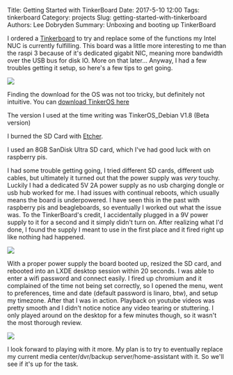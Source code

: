 Title: Getting Started with TinkerBoard
Date: 2017-5-10 12:00
Tags: tinkerboard
Category: projects
Slug: getting-started-with-tinkerboard
Authors: Lee Dobryden
Summary: Unboxing and booting up TinkerBoard

I ordered a [Tinkerboard](https://www.asus.com/us/Single-Board-Computer/Tinker-Board/)
to try and replace some of the functions my Intel NUC
is currently fulfilling. This board was a little more interesting to me than the
raspi 3 because of it's dedicated gigabit NIC, meaning more bandwidth over the USB
bus for disk IO. More on that later... Anyway, I had a few troubles getting it setup,
so here's a few tips to get going.

![]({photo}3-tinkerboard/TinkerBox.jpg)

Finding the download for the OS was not too tricky, but definitely not intuitive.
You can [download TinkerOS here](https://www.asus.com/uk/Single-Board-Computer/Tinker-Board/HelpDesk_Download/)

The version I used at the time writing was TinkerOS_Debian V1.8 (Beta version)

I burned the SD Card with [Etcher](https://etcher.io).

I used an 8GB SanDisk Ultra SD card, which I've had good luck with on raspberry pis.

I had some trouble getting going, I tried different SD cards, different usb cables,
but ultimately it turned out that the power supply was *very* touchy.
Luckily I had a dedicated 5V 2A power supply
as no usb charging dongle or usb hub worked for me. I had issues with continual
reboots, which usually means the board is underpowered. I have seen this in the
past with raspberry pis and beagleboards, so eventually I worked out what the
issue was. To the TinkerBoard's credit, I accidentally plugged in a 9V power supply to it for
a second and it simply didn't turn on. After realizing what I'd done, I found
the supply I meant to use in the first place and it fired right up like nothing
had happened.

![]({photo}3-tinkerboard/TinkerUnboxed.jpg)

With a proper power supply the board booted up, resized the SD card, and rebooted
into an LXDE desktop session within 20 seconds.
I was able to enter a wifi password and connect easily.
I fired up chromium and it complained of the time not being set correctly, so I
opened the menu, went to preferences, time and date (default password is linaro, btw),
 and setup my timezone. After that I was in action. Playback on youtube videos
 was pretty smooth and I didn't notice notice any video tearing or stuttering.
 I only played around on the desktop for a few minutes though, so it wasn't
 the most thorough review.

 ![]({photo}3-tinkerboard/TinkerBooted.jpg)

 I look forward to playing with it more. My plan is to try to eventually replace
 my current media center/dvr/backup server/home-assistant with it.
 So we'll see if it's up for the task.
